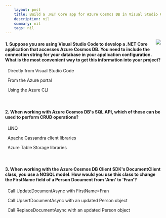 ```yaml
---
    layout: post
    title: Build a .NET Core app for Azure Cosmos DB in Visual Studio Code - Summary
    description: nil
    summary: nil
    tags: nil
---
```



 <a target="_blank" href="https://docs.microsoft.com/en-us/learn/modules/build-cosmos-db-app-with-vscode/7-summary/"><i class="fas fa-external-link-alt"></i> </a>
 <img align="right" src="https://docs.microsoft.com/en-us/learn/achievements/build-cosmos-db-app-with-vscode.svg">
####  1. Suppose you are using Visual Studio Code to develop a .NET Core application that accesses Azure Cosmos DB. You need to include the connection string for your database in your application configuration. What is the most convenient way to get this information into your project?


<i class='fas fa-check-square' style='color: Dodgerblue;'></i> &nbsp;&nbsp;Directly from Visual Studio Code

<i class='far fa-square'></i> &nbsp;&nbsp;From the Azure portal

<i class='far fa-square'></i> &nbsp;&nbsp;Using the Azure CLI
<br />
<br />
<br />

####  2. When working with Azure Cosmos DB's SQL API, which of these can be used to perform CRUD operations?


<i class='fas fa-check-square' style='color: Dodgerblue;'></i> &nbsp;&nbsp;LINQ

<i class='far fa-square'></i> &nbsp;&nbsp;Apache Cassandra client libraries

<i class='far fa-square'></i> &nbsp;&nbsp;Azure Table Storage libraries
<br />
<br />
<br />

####  3. When working with the Azure Cosmos DB Client SDK's DocumentClient class, you use a NOSQL model. How would you use this class to change the FirstName field of a Person Document from 'Ann' to 'Fran'?


<i class='far fa-square'></i> &nbsp;&nbsp;Call UpdateDocumentAsync with FirstName=Fran

<i class='far fa-square'></i> &nbsp;&nbsp;Call UpsertDocumentAsync with an updated Person object

<i class='fas fa-check-square' style='color: Dodgerblue;'></i> &nbsp;&nbsp;Call ReplaceDocumentAsync with an updated Person object
<br />
<br />
<br />
